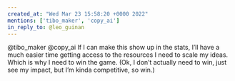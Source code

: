 ```yaml
---
created_at: "Wed Mar 23 15:58:20 +0000 2022"
mentions: ['tibo_maker', 'copy_ai']
in_reply_to: @leo_guinan
---
```


@tibo_maker @copy_ai If I can make this show up in the stats, I’ll have a much easier time getting access to the resources I need to scale my ideas. Which is why I need to win the game. (Ok, I don’t actually need to win, just see my impact, but I’m kinda competitive, so win.)